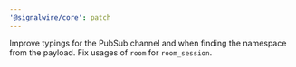 ```yaml
---
'@signalwire/core': patch
---
```


Improve typings for the PubSub channel and when finding the namespace from the payload. Fix usages of `room` for `room_session`.

